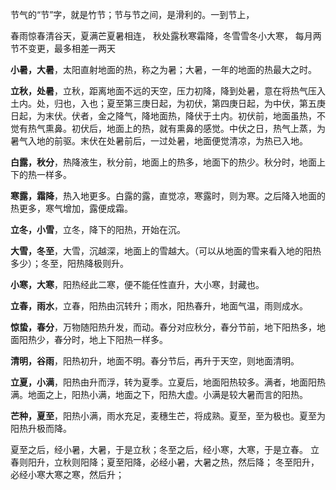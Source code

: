 
节气的“节”字，就是竹节；节与节之间，是滑利的。一到节上，

春雨惊春清谷天，夏满芒夏暑相连，
秋处露秋寒霜降，冬雪雪冬小大寒，
每月两节不变更，最多相差一两天

**小暑，大暑**，太阳直射地面的热，称之为暑；大暑，一年的地面的热最大之时。

**立秋，处暑**，立秋，距离地面不远的天空，压力初降，降到处暑，意在将热气压入土内。处，归也，入也；夏至第三庚日起，为初伏，第四庚日起，为中伏，第五庚日起，为末伏。伏者，金之降气，降地面热，降伏于土内。初伏前，地面虽热，不觉有热气熏鼻。初伏后，地面上的热，就有熏鼻的感觉。中伏之日，热气上蒸，为暑气入地的前驱。末伏在处暑前后，一过处暑，地面便觉清凉，为热已入地。

**白露，秋分**，热降液生，秋分前，地面上的热多，地面下的热少。秋分时，地面上下的热一样多。

**寒露，霜降**，热入地更多。白露的露，直觉凉，寒露时，则为寒。之后降入地面的热更多，寒气增加，露便成霜。

**立冬，小雪**，立冬，降下的阳热，开始在沉。

**大雪，冬至**，大雪，沉越深，地面上的雪越大。（可以从地面的雪来看入地的阳热多少）；冬至，阳热降极则升。

**小寒，大寒**，阳热经此二寒，便不能任性直升，大小寒，封藏也。

**立春，雨水**，立春，阳热由沉转升；雨水，阳热春升，地面气温，雨则成水。

**惊蛰，春分**，万物随阳热升发，而动。春分对应秋分，春分节前，地下阳热多，地面阳热少，春分时，地上下阳热一样多。

**清明，谷雨**，阳热初升，地面不明。春分节后，再升于天空，则地面清明。

**立夏，小满**，阳热由升而浮，转为夏季。立夏后，地面阳热较多。满者，地面阳热满。地面之上，阳热小满，地面之下，阳热大虚。小满是较大暑而言的阳热。

**芒种，夏至**，阳热小满，雨水充足，麦穗生芒，将成熟。夏至，至为极也。夏至为阳热升极而降。


夏至之后，经小暑，大暑，于是立秋；冬至之后，经小寒，大寒，于是立春。
立春则阳升，立秋则阳降；夏至阳降，必经小暑，大暑之热，然后降；
冬至阳升，必经小寒大寒之寒，然后升；








